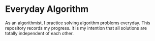 # Everyday Algorithm
As an algorithmist, I practice solving algorithm problems everyday. This repository records my progress. It is my intention that all solutions are totally independent of each other.
